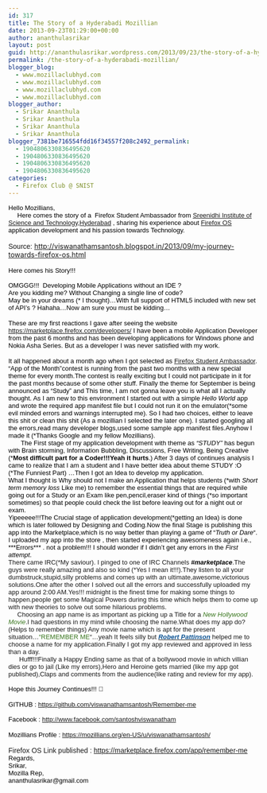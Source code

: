 ```yaml
---
id: 317
title: The Story of a Hyderabadi Mozillian
date: 2013-09-23T01:29:00+00:00
author: ananthulasrikar
layout: post
guid: http://ananthulasrikar.wordpress.com/2013/09/23/the-story-of-a-hyderabadi-mozillian/
permalink: /the-story-of-a-hyderabadi-mozillian/
blogger_blog:
  - www.mozillaclubhyd.com
  - www.mozillaclubhyd.com
  - www.mozillaclubhyd.com
  - www.mozillaclubhyd.com
blogger_author:
  - Srikar Ananthula
  - Srikar Ananthula
  - Srikar Ananthula
  - Srikar Ananthula
blogger_7381be716554fdd16f34557f208c2492_permalink:
  - 1904806330836495620
  - 1904806330836495620
  - 1904806330836495620
  - 1904806330836495620
categories:
  - Firefox Club @ SNIST
---
```

<div dir="ltr" style="text-align:left;">
  <span style="color:black;font-family:Arial, Helvetica, sans-serif;"><span style="font-size:small;">Hello Mozillians,<br />     Here comes the story of a  Firefox Student Ambassador from </span><a href="http://www.snist.com/" target="_blank"><span style="font-size:small;">Sreenidhi Institute of Science and Technology</span></a><span style="font-size:small;">,</span><a href="http://en.wikipedia.org/wiki/Hyderabad" target="_blank"><span style="font-size:small;">Hyderabad</span></a><span style="font-size:small;"> , sharing his experience about </span><a href="http://en.wikipedia.org/wiki/Firefox_OS" target="_blank"><span style="font-size:small;">Firefox OS</span></a><span style="font-size:small;"> application development and his passion towards Technology.</span></span><br /><span style="font-family:Arial, Helvetica, sans-serif;"><br /></span><span style="font-family:Arial, Helvetica, sans-serif;">Source: </span><a href="http://viswanathamsantosh.blogspot.in/2013/09/my-journey-towards-firefox-os.html">http://viswanathamsantosh.blogspot.in/2013/09/my-journey-towards-firefox-os.html</a><br /><span style="font-family:Arial, Helvetica, sans-serif;"><br /></span><span style="font-family:Arial, Helvetica, sans-serif;"><span style="font-size:small;"><span style="color:black;">Here comes his Story!!!</span></span><span style="color:black;font-size:small;">     </span></span><br /><span style="font-family:Arial, Helvetica, sans-serif;"><span style="color:black;font-size:small;"><br /></span><span style="color:black;font-size:small;">OMGGG!!!  Developing Mobile Applications without an IDE ?</span></span><br /><span style="font-family:Arial, Helvetica, sans-serif;font-size:small;"><span style="color:black;">Are you kidding me? </span><span style="color:black;">Without Changing a single line of code?  </span></span><br /><span style="font-size:small;"><span style="color:black;font-family:Arial, Helvetica, sans-serif;">May be in your dreams (* I thought)&#8230;With full support of HTML5 included with new set of API&#8217;s ? Hahaha&#8230;Now am sure you must be kidding&#8230;</span></span><br /><span style="font-family:Arial, Helvetica, sans-serif;"><br /></span><span style="font-family:Arial, Helvetica, sans-serif;"><span style="color:black;font-size:small;">These are my first reactions I gave after seeing the website </span><a href="https://marketplace.firefox.com/developers/" target="_blank"><span style="font-size:small;">https://marketplace.firefox.com/developers/</span></a><span style="color:black;font-size:small;"> I have been a mobile Application Developer from the past 6 months and has been developing applications for Windows phone and Nokia Asha Series. But as a developer I was never satisfied with my work. </span></span><br /><span style="font-family:Arial, Helvetica, sans-serif;"><br /></span><span style="color:black;font-family:Arial, Helvetica, sans-serif;"><span style="font-size:small;">It all happened about a month ago when I got selected as </span><a href="https://wiki.mozilla.org/StudentAmbassadors" target="_blank"><span style="font-size:small;">Firefox Student Ambassador</span></a><span style="font-size:small;">. &#8220;App of the Month&#8221;contest is running from the past two months with a new special theme for every month.The contest is really exciting but I could not participate in it for the past months because of some other stuff. Finally the theme for September is being announced as &#8220;Study&#8221; and This time, I am not gonna leave you is what all I actually thought. As I am new to this environment I started out with a simple <i>Hello World</i> app and wrote the required app manifest file but I could not run it on the emulator(*some evil minded errors and warnings interrupted me). So I had two choices, either to leave this shit or clean this shit (As a mozillian I selected the later one). I started googling all the errors,read many developer blogs,used some sample app manifest files.Anyhow I made it (*Thanks Google and my fellow Mozillians).</span></span><br /><span style="color:black;"><span style="font-family:Arial, Helvetica, sans-serif;font-size:small;">       The First stage of my application development with theme as <i>&#8220;STUDY&#8221; </i>has begun with Brain storming, Information Bubbling, Discussions, Free Writing, Being Creative (*<b>Most difficult part for a Coder!!!Yeah it hurts</b>.) After 3 days of continues analysis I came to realize that I am a student and I have better idea about theme STUDY :O (*The Funniest Part) &#8230;Then I got an Idea to develop my application.</span></span><br /><span style="color:black;"><span style="font-family:Arial, Helvetica, sans-serif;font-size:small;">What I thought is Why should not I make an Application that helps students (*with <i>Short term memory loss</i> Like me) to remember the essential things that are required while going out for a Study or an Exam like pen,pencil,eraser kind of things (*so important sometimes) so that people could check the list before leaving out for a night out or exam.</span></span><br /><span style="color:black;"><span style="font-family:Arial, Helvetica, sans-serif;font-size:small;">Yipeeeee!!!The Crucial stage of application development(*getting an Idea) is done which is later followed by Designing and Coding.Now the final Stage is publishing this app into the Marketplace,which is no way better than playing a game of &#8220;<i>Truth or Dare</i>&#8220;. I uploaded my app into the store , then started experiencing awesomeness again i.e.,  ***Errors*** . not a problem!!! I should wonder if I didn&#8217;t get any errors in the <i>First attempt</i>. </span></span><br /><span style="font-family:Arial, Helvetica, sans-serif;font-size:small;">There came IRC(*My saviour). I pinged to one of IRC Channels<i style="color:black;"> <b>#marketplace</b></i>.The guys were really amazing and also so kind (*Yes I mean it!!!).They listen to all your dumbstruck,stupid,silly problems and comes up with an ultimate,awesome,victorious solutions.One after the other I solved out all the errors and successfully uploaded my app around 2:00 AM.Yes!!! midnight is the finest time for making some things to happen.people get some Magical Powers during this time which helps them to come up with new theories to solve out some hilarious problems.<br />     Choosing an app name is as important as picking up a Title for a <i><span style="color:#38761d;">New Hollywood Movie</span></i>.I had questions in my mind while choosing the name.What does my app do?(Helps to remember things) Any movie name which is apt for the present situation&#8230;<span style="color:#38761d;">&#8220;REMEMBER ME</span>&#8220;&#8230;yeah It feels silly but <i><b><u><span style="color:#0b5394;">Robert Pattinson</span></u></b></i> helped me to choose a name for my application.Finally I got my app reviewed and approved in less than a day.<br />      Hufff!!!Finally a Happy Ending same as that of a bollywood movie in which villian dies or go to jail (Like my errors),Hero and Heroine gets married (like my app got published),Claps and comments from the audience(like rating and review for my app).</span><br /><span style="font-family:Arial, Helvetica, sans-serif;"><span style="color:black;"><span style="font-size:small;"><br /></span></span><span style="color:black;"><span style="font-size:small;">Hope this Journey Continues!!! 🙂 </span></span></span><br /><span style="font-family:Arial, Helvetica, sans-serif;"><br /></span><span style="font-family:Arial, Helvetica, sans-serif;"><span style="color:black;font-size:small;">GITHUB : <a href="https://github.com/viswanathamsantosh/Remember-me" title="https://github.com/viswanathamsantosh/Remember-me">https://github.com/viswanathamsantosh/Remember-me</a></span></span><br /><span style="font-family:Arial, Helvetica, sans-serif;"><span style="color:black;font-size:small;"><br /></span></span><span style="font-family:Arial, Helvetica, sans-serif;"><span style="color:black;font-size:small;">Facebook : <a href="http://www.facebook.com/santoshviswanatham" title="http://www.facebook.com/santoshviswanatham">http://www.facebook.com/santoshviswanatham</a></span></span><br /><span style="font-family:Arial, Helvetica, sans-serif;"><br /></span><span style="color:black;font-family:Arial, Helvetica, sans-serif;font-size:small;">Mozillians Profile : <a href="https://mozillians.org/en-US/u/viswanathamsantosh/" title="https://mozillians.org/en-US/u/viswanathamsantosh/">https://mozillians.org/en-US/u/viswanathamsantosh/</a></span><br /><span style="font-family:Arial, Helvetica, sans-serif;"><br /></span><span style="font-family:Arial, Helvetica, sans-serif;">Firefox OS Link published : <a href="https://marketplace.firefox.com/app/remember-me" target="_blank">https://marketplace.firefox.com/app/remember-me</a></span><span style="font-family:Arial, Helvetica, sans-serif;"><br /></span><span style="color:black;font-family:Arial, Helvetica, sans-serif;font-size:small;">Regards,</span><br /><span style="color:black;font-family:Arial, Helvetica, sans-serif;font-size:small;">Srikar,</span><br /><span style="color:black;font-family:Arial, Helvetica, sans-serif;font-size:small;">Mozilla Rep,</span><br /><span style="color:black;font-family:Arial, Helvetica, sans-serif;font-size:small;">ananthulasrikar@gmail.com </span>
</div>